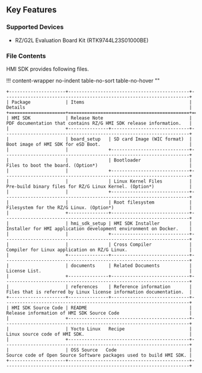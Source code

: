 ## Key Features

### Supported Devices

* RZ/G2L Evaluation Board Kit (RTK9744L23S01000BE)

### File Contents

HMI SDK provides following files.

!!! content-wrapper no-indent table-no-sort table-no-hover ""

    +---------------------+---------------------------------------------+---------------------------------------------------------------------+
    | Package             | Items                                       | Details                                                             |
    +=====================+=============================================+=====================================================================+
    | HMI SDK             | Release Note                                | PDF documentation that contains RZ/G HMI SDK release information.   |
    |                     +---------------+-----------------------------+---------------------------------------------------------------------+
    |                     | board_setup   | SD card Image (WIC format)  | Boot image of HMI SDK for eSD Boot.                                 |
    |                     |               +-----------------------------+---------------------------------------------------------------------+
    |                     |               | Bootloader                  | Files to boot the board. (Option*)                                  |
    |                     |               +-----------------------------+---------------------------------------------------------------------+
    |                     |               | Linux Kernel Files          | Pre-build binary files for RZ/G Linux Kernel. (Option*)             |
    |                     |               +-----------------------------+---------------------------------------------------------------------+
    |                     |               | Root filesystem             | Filesystem for the RZ/G Linux. (Option*)                            |
    |                     +---------------+-----------------------------+---------------------------------------------------------------------+
    |                     | hmi_sdk_setup | HMI SDK Installer           | Installer for HMI application development environment on Docker.    |
    |                     |               +-----------------------------+---------------------------------------------------------------------+
    |                     |               | Cross Compiler              | Compiler for Linux application on RZ/G Linux.                       |
    |                     +---------------+-----------------------------+---------------------------------------------------------------------+
    |                     | documents     | Related Documents           | License List.                                                       |
    |                     +---------------+-----------------------------+---------------------------------------------------------------------+
    |                     | references    | Reference information       | Files that is referred by Linux license information documentation.  |
    +---------------------+---------------+-----------------------------+---------------------------------------------------------------------+
    | HMI SDK Source Code | README                                      | Release information of HMI SDK Source Code                          |
    |                     +---------------------------------------------+---------------------------------------------------------------------+
    |                     | Yocto Linux   Recipe                        | Linux source code of HMI SDK.                                       |
    |                     +---------------------------------------------+---------------------------------------------------------------------+
    |                     | OSS Source   Code                           | Source code of Open Source Software packages used to build HMI SDK. |
    +---------------------+---------------------------------------------+---------------------------------------------------------------------+
